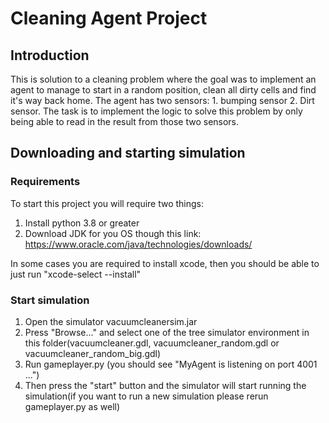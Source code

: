 # Cleaning Agent Project

## Introduction

This is solution to a cleaning problem where the goal was to implement
an agent to manage to start in a random position, clean all dirty cells
and find it's way back home. The agent has two sensors: 1. bumping sensor 2. Dirt sensor.
The task is to implement the logic to solve this problem by only being able to read in the
result from those two sensors.

## Downloading and starting simulation

### Requirements

To start this project you will require two things:

1. Install python 3.8 or greater
2. Download JDK for you OS though this link: https://www.oracle.com/java/technologies/downloads/

In some cases you are required to install xcode, then you should be able to just run "xcode-select --install"

### Start simulation

1. Open the simulator vacuumcleanersim.jar
2. Press "Browse..." and select one of the tree simulator environment in this folder(vacuumcleaner.gdl, vacuumcleaner_random.gdl or vacuumcleaner_random_big.gdl)
3. Run gameplayer.py (you should see "MyAgent is listening on port 4001 ...")
4. Then press the "start" button and the simulator will start running the simulation(if you want to run a new simulation please rerun gameplayer.py as well)
